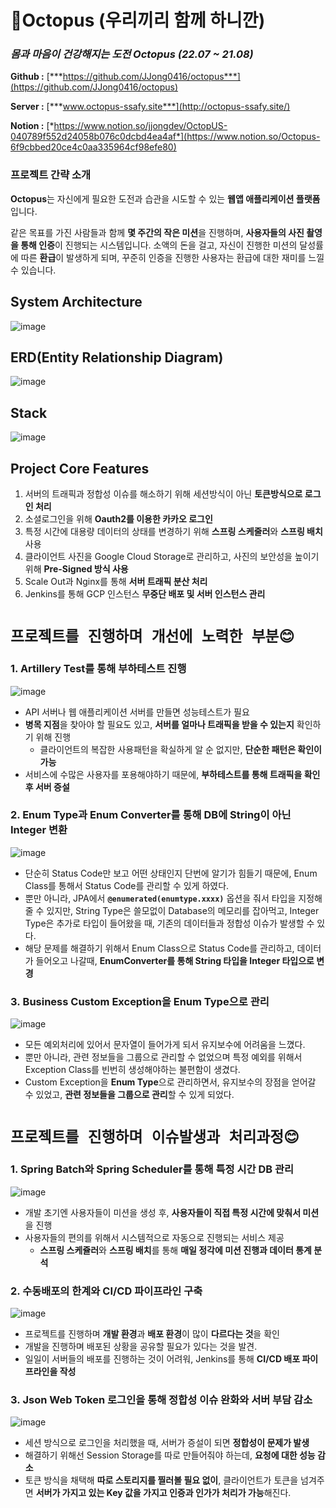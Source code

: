 # 🐙Octopus (우리끼리 함께 하니깐)


### *몸과 마음이 건강해지는 도전 **Octopus** (22.07 ~ 21.08)*

**Github :** [***https://github.com/JJong0416/octopus***](https://github.com/JJong0416/octopus)

**Server :** [***www.octopus-ssafy.site***](http://octopus-ssafy.site/)

**Notion :** [*https://www.notion.so/jjongdev/OctopUS-040789f552d24058b076c0dcbd4ea4af*](https://www.notion.so/Octopus-6f9cbbed20ce4c0aa335964cf98efe80)

### 프로젝트 간략 소개

**Octopus**는 자신에게 필요한 도전과 습관을 시도할 수 있는 **웹앱 애플리케이션 플랫폼**입니다. 

같은 목표를 가진 사람들과 함께 **몇 주간의 작은 미션**을 진행하며, **사용자들의 사진 촬영을 통해 인증**이 진행되는 시스템입니다. 소액의 돈을 걸고, 자신이 진행한 미션의 달성률에 따른 **환급**이 발생하게 되며, 꾸준히 인증을 진행한 사용자는 환급에 대한 재미를 느낄 수 있습니다.

## System Architecture
![image](https://user-images.githubusercontent.com/73544708/195254162-4b06e476-51e6-4265-b181-ba64d785d9b8.png)

## ERD(Entity Relationship Diagram)

![image](https://user-images.githubusercontent.com/73544708/195254272-3ab93fc8-9f40-432a-9924-e418b92f532e.png)

## Stack

![image](https://user-images.githubusercontent.com/73544708/195254325-f4d88ed4-1eef-4eea-9229-338966ffa579.png)

## Project Core Features

1. 서버의 트래픽과 정합성 이슈를 해소하기 위해 세션방식이 아닌 **토큰방식으로 로그인 처리**
2. 소셜로그인을 위해 **Oauth2를 이용한 카카오 로그인**
3. 특정 시간에 대용량 데이터의 상태를 변경하기 위해 **스프링 스케줄러**와 **스프링 배치** 사용
4. 클라이언트 사진을 Google Cloud Storage로 관리하고, 사진의 보안성을 높이기 위해 **Pre-Signed 방식 사용**
5. Scale Out과 Nginx를 통해 **서버 트래픽 분산 처리**
6. Jenkins를 통해 GCP 인스턴스 **무중단 배포 및 서버 인스턴스 관리**

# `프로젝트를 진행하며 개선에 노력한 부분😊`

### 1. Artillery Test를 통해 부하테스트 진행

![image](https://user-images.githubusercontent.com/73544708/195254803-fa1f3d2e-5c78-431b-b1c6-868e1df70e3e.png)

- API 서버나 웹 애플리케이션 서버를 만들면 성능테스트가 필요
- **병목 지점**을 찾아야 할 필요도 있고, **서버를 얼마나 트래픽을 받을 수 있는지** 확인하기 위해 진행
    - 클라이언트의 복잡한 사용패턴을 확실하게 알 순 없지만, **단순한 패턴은 확인이 가능**
- 서비스에 수많은 사용자를 포용해야하기 때문에, **부하테스트를 통해 트래픽을 확인 후 서버 증설**

### 2. Enum Type과 Enum Converter를 통해 DB에 String이 아닌 Integer 변환

![image](https://user-images.githubusercontent.com/73544708/195254959-adf9d7d1-6838-4046-87ce-41193a7a7cd1.png)


- 단순히 Status Code만 보고 어떤 상태인지 단번에 알기가 힘들기 때문에, Enum Class를 통해서 Status Code를 관리할 수 있게 하였다.
- 뿐만 아니라, JPA에서 **`@enumerated(enumtype.xxxx)`** 옵션을 줘서 타입을 지정해줄 수 있지만, String Type은 쓸모없이 Database의 메모리를 잡아먹고, Integer Type은 추가로 타입이 들어왔을 때, 기존의 데이터들과 정합성 이슈가 발생할 수 있다.
- 해당 문제를 해결하기 위해서 Enum Class으로 Status Code를 관리하고, 데이터가 들어오고 나갈때, **EnumConverter를 통해 String 타입을 Integer 타입으로 변경**

### 3. Business Custom Exception을 Enum Type으로 관리

![image](https://user-images.githubusercontent.com/73544708/195256268-29b0c2cc-5bae-4e0c-9d2f-e3e505741982.png)

- 모든 예외처리에 있어서 문자열이 들어가게 되서 유지보수에 어려움을 느꼈다.
- 뿐만 아니라, 관련 정보들을 그룹으로 관리할 수 없었으며 특정 예외를 위해서 Exception Class를 빈번히 생성해야하는 불편함이 생겼다.
- Custom Exception을 **Enum Type**으로 관리하면서, 유지보수의 장점을 얻어갈 수 있었고, **관련 정보들을 그룹으로 관리**할 수 있게 되었다.

# `프로젝트를 진행하며 이슈발생과 처리과정😊`

### 1. Spring Batch와 Spring Scheduler를 통해 특정 시간 DB 관리

![image](https://user-images.githubusercontent.com/73544708/195255598-ad2df53f-c5c4-43a7-803d-7d69888dac10.png)

- 개발 초기엔 사용자들이 미션을 생성 후, **사용자들이 직접 특정 시간에 맞춰서 미션**을 진행
- 사용자들의 편의를 위해서 시스템적으로 자동으로 진행되는 서비스 제공
    - **스프링 스케쥴러**와 **스프링 배치**를 통해 **매일 정각에 미션 진행과 데이터 통계 분석**

### 2. 수동배포의 한계와 CI/CD 파이프라인 구축
![image](https://user-images.githubusercontent.com/73544708/195256007-10fdafde-2071-471e-81e0-6da6073b4ebe.png)

- 프로젝트를 진행하며 **개발 환경**과 **배포 환경**이 많이 **다르다는 것**을 확인
- 개발을 진행하며 배포된 상황을 공유할 필요가 있다는 것을 발견.
- 일일이 서버들의 배포를 진행하는 것이 어려워, Jenkins를 통해 **CI/CD 배포 파이프라인을 작성**

### 3. Json Web Token 로그인을 통해 정합성 이슈 완화와 서버 부담 감소

![image](https://user-images.githubusercontent.com/73544708/195256157-80e0aa88-0aa1-48ee-8979-2dc48db9f94b.png)

- 세션 방식으로 로그인을 처리했을 때, 서버가 증설이 되면 **정합성이 문제가 발생**
- 해결하기 위해선 Session Storage를 따로 만들어줘야 하는데, **요청에 대한 성능 감소**
- 토큰 방식을 채택해 **따로 스토리지를 찔러볼 필요 없이**, 클라이언트가 토큰을 넘겨주면 **서버가 가지고 있는 Key 값을 가지고 인증과 인가가 처리가 가능**해진다.
